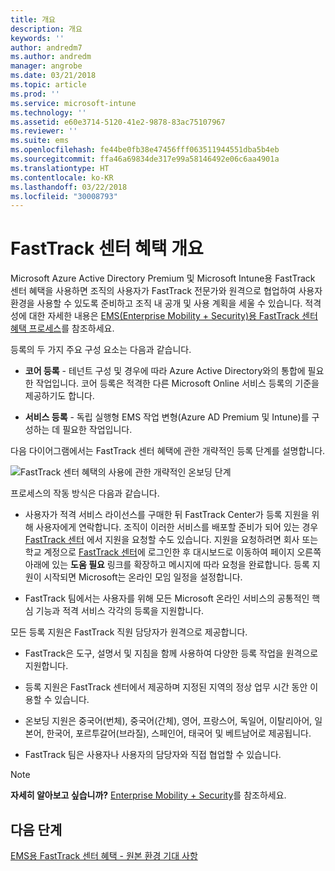 ```yaml
---
title: 개요
description: 개요
keywords: ''
author: andredm7
ms.author: andredm
manager: angrobe
ms.date: 03/21/2018
ms.topic: article
ms.prod: ''
ms.service: microsoft-intune
ms.technology: ''
ms.assetid: e60e3714-5120-41e2-9878-83ac75107967
ms.reviewer: ''
ms.suite: ems
ms.openlocfilehash: fe44be0fb38e47456fff063511944551dba5b4eb
ms.sourcegitcommit: ffa46a69834de317e99a58146492e06c6aa4901a
ms.translationtype: HT
ms.contentlocale: ko-KR
ms.lasthandoff: 03/22/2018
ms.locfileid: "30008793"
---
```

# <a name="fasttrack-center-benefit-overview"></a>FastTrack 센터 혜택 개요

Microsoft Azure Active Directory Premium 및 Microsoft Intune용 FastTrack 센터 혜택을 사용하면 조직의 사용자가 FastTrack 전문가와 원격으로 협업하여 사용자 환경을 사용할 수 있도록 준비하고 조직 내 공개 및 사용 계획을 세울 수 있습니다. 적격성에 대한 자세한 내용은 [EMS(Enterprise Mobility + Security)용 FastTrack 센터 혜택 프로세스](fasttrack-center-benefit-process-for-enterprise-mobility-suite-ems.md)를 참조하세요.

등록의 두 가지 주요 구성 요소는 다음과 같습니다.

-   **코어 등록** - 테넌트 구성 및 경우에 따라 Azure Active Directory와의 통합에 필요한 작업입니다. 코어 등록은 적격한 다른 Microsoft Online 서비스 등록의 기준을 제공하기도 합니다.

-   **서비스 등록** - 독립 실행형 EMS 작업 변형(Azure AD Premium 및 Intune)를 구성하는 데 필요한 작업입니다.

다음 다이어그램에서는 FastTrack 센터 혜택에 관한 개략적인 등록 단계를 설명합니다.

![FastTrack 센터 혜택의 사용에 관한 개략적인 온보딩 단계](./media/ft-onboarding-process.png)

프로세스의 작동 방식은 다음과 같습니다.

- 사용자가 적격 서비스 라이선스를 구매한 뒤 FastTrack Center가 등록 지원을 위해 사용자에게 연락합니다. 조직이 이러한 서비스를 배포할 준비가 되어 있는 경우 [FastTrack 센터](http://fasttrack.microsoft.com/) 에서 지원을 요청할 수도 있습니다. 지원을 요청하려면 회사 또는 학교 계정으로 [FastTrack 센터](http://fasttrack.microsoft.com/)에 로그인한 후 대시보드로 이동하여 페이지 오른쪽 아래에 있는 **도움 필요** 링크를 확장하고 메시지에 따라 요청을 완료합니다. 등록 지원이 시작되면 Microsoft는 온라인 모임 일정을 설정합니다.

-   FastTrack 팀에서는 사용자를 위해 모든 Microsoft 온라인 서비스의 공통적인 핵심 기능과 적격 서비스 각각의 등록을 지원합니다.

모든 등록 지원은 FastTrack 직원 담당자가 원격으로 제공합니다.

-   FastTrack은 도구, 설명서 및 지침을 함께 사용하여 다양한 등록 작업을 원격으로 지원합니다.

-   등록 지원은 FastTrack 센터에서 제공하며 지정된 지역의 정상 업무 시간 동안 이용할 수 있습니다.

-   온보딩 지원은 중국어(번체), 중국어(간체), 영어, 프랑스어, 독일어, 이탈리아어, 일본어, 한국어, 포르투갈어(브라질), 스페인어, 태국어 및 베트남어로 제공됩니다.

-   FastTrack 팀은 사용자나 사용자의 담당자와 직접 협업할 수 있습니다.

> [!NOTE]
> **자세히 알아보고 싶습니까?** [Enterprise Mobility + Security](https://www.microsoft.com/cloud-platform/enterprise-mobility)를 참조하세요.

## <a name="next-steps"></a>다음 단계

[EMS용 FastTrack 센터 혜택 - 원본 환경 기대 사항](fasttrack-center-benefit-process-for-ems-environment-expectations.md)
